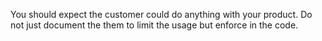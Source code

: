 You should expect the customer could do anything with your product. Do not just document the them to limit the usage but enforce in the code.